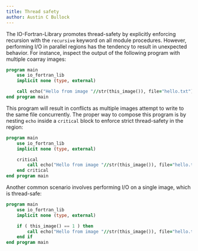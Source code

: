 ```yaml
---
title: Thread safety
author: Austin C Bullock
---
```


The IO-Fortran-Library promotes thread-safety by explicitly enforcing
recursion with the `recursive` keyword on all module procedures.
However, performing I/O in parallel regions has the tendency to result
in unexpected behavior. For instance, inspect the output of the
following program with multiple coarray images:

```fortran
program main
    use io_fortran_lib
    implicit none (type, external)

    call echo("Hello from image "//str(this_image()), file="hello.txt")
end program main
```

This program will result in conflicts as multiple images attempt to
write to the same file concurrently. The proper way to compose this
program is by nesting `echo` inside a `critical` block to enforce
strict thread-safety in the region:

```fortran
program main
    use io_fortran_lib
    implicit none (type, external)

    critical
        call echo("Hello from image "//str(this_image()), file="hello.txt")
    end critical
end program main
```

Another common scenario involves performing I/O on a single image,
which is thread-safe:

```fortran
program main
    use io_fortran_lib
    implicit none (type, external)

    if ( this_image() == 1 ) then
        call echo("Hello from image "//str(this_image()), file="hello.txt")
    end if
end program main
```
